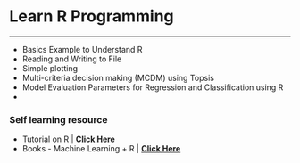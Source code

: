 # **Learn R Programming**
---
 - Basics Example to Understand R
 - Reading and Writing to File
 - Simple plotting
 - Multi-criteria decision making (MCDM) using Topsis
 - Model Evaluation Parameters for Regression and Classification using R
 - 

### **Self learning resource**
- Tutorial on R | **<a href="https://www.w3schools.com/r/" target="_blank"> Click Here</a>** 
- Books - Machine Learning + R | **<a href="https://drive.google.com/drive/folders/1lcyFHXmeVM0W1V1TyL6UP3mVUAakP34x?usp=sharing" target="_blank"> Click Here</a>**

